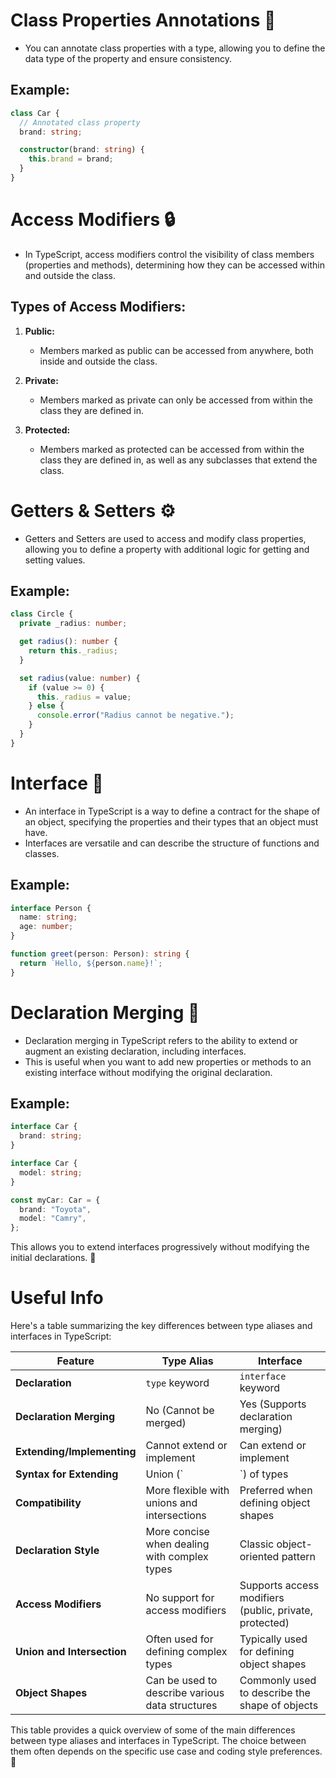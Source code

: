 # Class Properties Annotations 📝

- You can annotate class properties with a type, allowing you to define the data type of the property and ensure consistency.

## Example:

```typescript
class Car {
  // Annotated class property
  brand: string;

  constructor(brand: string) {
    this.brand = brand;
  }
}
```

# Access Modifiers 🔒

- In TypeScript, access modifiers control the visibility of class members (properties and methods), determining how they can be accessed within and outside the class.

## Types of Access Modifiers:

1. **Public:**

   - Members marked as public can be accessed from anywhere, both inside and outside the class.

2. **Private:**

   - Members marked as private can only be accessed from within the class they are defined in.

3. **Protected:**
   - Members marked as protected can be accessed from within the class they are defined in, as well as any subclasses that extend the class.

# Getters & Setters ⚙️

- Getters and Setters are used to access and modify class properties, allowing you to define a property with additional logic for getting and setting values.

## Example:

```typescript
class Circle {
  private _radius: number;

  get radius(): number {
    return this._radius;
  }

  set radius(value: number) {
    if (value >= 0) {
      this._radius = value;
    } else {
      console.error("Radius cannot be negative.");
    }
  }
}
```

# Interface 📏

- An interface in TypeScript is a way to define a contract for the shape of an object, specifying the properties and their types that an object must have. 
- Interfaces are versatile and can describe the structure of functions and classes.

## Example:

```typescript
interface Person {
  name: string;
  age: number;
}

function greet(person: Person): string {
  return `Hello, ${person.name}!`;
}
```

# Declaration Merging 🔄

- Declaration merging in TypeScript refers to the ability to extend or augment an existing declaration, including interfaces. 
- This is useful when you want to add new properties or methods to an existing interface without modifying the original declaration.

## Example:

```typescript
interface Car {
  brand: string;
}

interface Car {
  model: string;
}

const myCar: Car = {
  brand: "Toyota",
  model: "Camry",
};
```

This allows you to extend interfaces progressively without modifying the initial declarations. 🚀

# Useful Info

Here's a table summarizing the key differences between type aliases and interfaces in TypeScript:

| Feature                    | Type Alias                                      | Interface                                       |
|----------------------------|-------------------------------------------------|-------------------------------------------------|
| **Declaration**            | `type` keyword                                  | `interface` keyword                             |
| **Declaration Merging**    | No (Cannot be merged)                           | Yes (Supports declaration merging)              |
| **Extending/Implementing** | Cannot extend or implement                       | Can extend or implement                         |
| **Syntax for Extending**   | Union (`|`) of types                            | `extends` keyword                               |
| **Compatibility**          | More flexible with unions and intersections      | Preferred when defining object shapes           |
| **Declaration Style**      | More concise when dealing with complex types     | Classic object-oriented pattern                |
| **Access Modifiers**       | No support for access modifiers                 | Supports access modifiers (public, private, protected) |
| **Union and Intersection** | Often used for defining complex types            | Typically used for defining object shapes       |
| **Object Shapes**          | Can be used to describe various data structures | Commonly used to describe the shape of objects   |

This table provides a quick overview of some of the main differences between type aliases and interfaces in TypeScript. The choice between them often depends on the specific use case and coding style preferences. 🚀 
